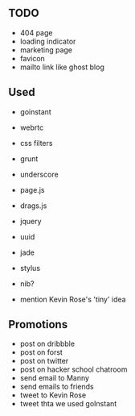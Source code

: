 ## TODO

  * 404 page
  * loading indicator
  * marketing page
  * favicon
  * mailto link like ghost blog


## Used

  * goinstant
  * webrtc
  * css filters
  * grunt
  * underscore
  * page.js
  * drags.js
  * jquery
  * uuid
  * jade
  * stylus
  * nib?  

  * mention Kevin Rose's 'tiny' idea


## Promotions

  * post on dribbble  
  * post on forst
  * post on twitter
  * post on hacker school chatroom
  * send email to Manny
  * send emails to friends
  * tweet to Kevin Rose
  * tweet thta we used goInstant